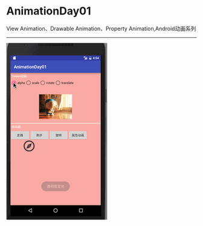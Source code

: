 # AnimationDay01
View Animation、Drawable Animation、Property Animation,Android动画系列
***
![image](https://github.com/maqingwei/AnimationDay01/raw/master/screenshots/ccc.gif)
